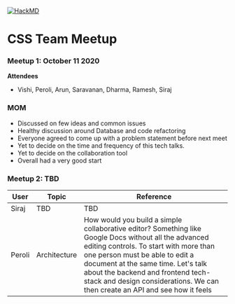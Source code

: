 [![HackMD](https://hackmd.io/badge.svg)](https://hackmd.io/l9Ey0c_nRc6-0SQsdrSWJA)

# CSS Team Meetup

### Meetup 1: October 11 2020

**Attendees**
- Vishi, Peroli, Arun, Saravanan, Dharma, Ramesh, Siraj


### MOM
- Discussed on few ideas and common issues
- Healthy discussion around Database and code refactoring
- Everyone agreed to come up with a problem statement before next meet
- Yet to decide on the time and frequency of this tech talks.
- Yet to decide on the collaboration tool 
- Overall had a very good start


### Meetup 2: TBD


| User     | Topic    |  Reference |
| -------- | -------- | ---------- |
| Siraj    | TBD      | TBD        |
| Peroli   | Architecture  | How would you build a simple collaborative editor? Something like Google Docs without all the advanced editing controls. To start with more than one person must be able to edit a document at the same time. Let's talk about the backend and frontend tech-stack and design considerations. We can then create an API and see how it feels|
